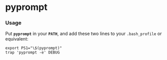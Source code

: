 # pyprompt

### Usage
Put __```pyprompt```__ in your __```PATH```__, and add these two lines to your ```.bash_profile``` or equivalent:
```
export PS1="\$(pyprompt)"
trap 'pyprompt -e' DEBUG
```
